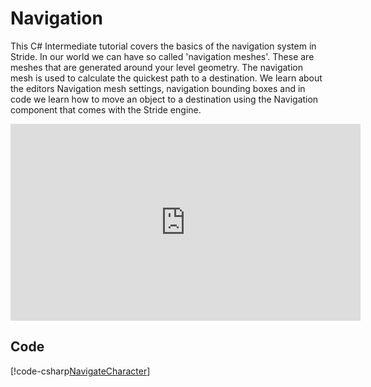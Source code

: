 # Navigation

This C# Intermediate tutorial covers the basics of the navigation system in Stride. In our world we can have so called 'navigation meshes'. These are meshes that are generated around your level geometry. The navigation mesh is used to calculate the quickest path to a destination. 
We learn about the editors Navigation mesh settings, navigation bounding boxes and in code we learn how to move an object to a destination using the Navigation component that comes with the Stride engine.

<iframe width="560" height="315" src="https://www.youtube.com/embed/_r7RAM-3neY" frameborder="0" allow="accelerometer; autoplay; encrypted-media; gyroscope; picture-in-picture" allowfullscreen></iframe>

## Code
[!code-csharp[NavigateCharacter](../../../../stride/samples/Tutorials/CSharpIntermediate/CSharpIntermediate/CSharpIntermediate.Game/11_Navigation/NavigateCharacter.cs)]
